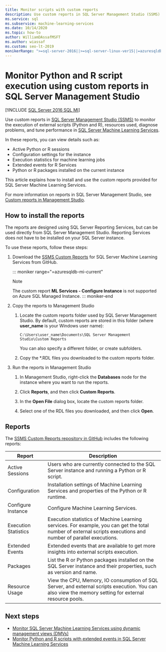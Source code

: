 ```yaml
---
title: Monitor scripts with custom reports
description: Use custom reports in SQL Server Management Studio (SSMS) to monitor the execution of external scripts (Python and R), resources used, diagnose problems, and tune performance in SQL Server Machine Learning Services.
ms.service: sql
ms.subservice: machine-learning-services
ms.date: 10/14/2020
ms.topic: how-to
author: WilliamDAssafMSFT
ms.author: wiassaf
ms.custom: seo-lt-2019
monikerRange: ">=sql-server-2016||>=sql-server-linux-ver15||=azuresqldb-mi-current"
---
```

# Monitor Python and R script execution using custom reports in SQL Server Management Studio
[!INCLUDE [SQL Server 2016 SQL MI](../../includes/applies-to-version/sqlserver2016-asdbmi.md)]

Use custom reports in [SQL Server Management Studio (SSMS)](../../ssms/download-sql-server-management-studio-ssms.md) to monitor the execution of external scripts (Python and R), resources used, diagnose problems, and tune performance in [SQL Server Machine Learning Services](../sql-server-machine-learning-services.md).

In these reports, you can view details such as:

- Active Python or R sessions
- Configuration settings for the instance
- Execution statistics for machine learning jobs
- Extended events for R Services
- Python or R packages installed on the current instance

This article explains how to install and use the custom reports provided for SQL Server Machine Learning Services.

For more information on reports in SQL Server Management Studio, see [Custom reports in Management Studio](../../ssms/object/custom-reports-in-management-studio.md).

## How to install the reports

The reports are designed using SQL Server Reporting Services, but can be used directly from SQL Server Management Studio. Reporting Services does not have to be installed on your SQL Server instance.

To use these reports, follow these steps:

1. Download the [SSMS Custom Reports](https://github.com/Microsoft/sql-server-samples/tree/master/samples/features/machine-learning-services/ssms-custom-reports) for SQL Server Machine Learning Services from GitHub.

   ::: moniker range="=azuresqldb-mi-current"
   >[!NOTE]
   > The custom report **ML Services - Configure Instance** is not supported on Azure SQL Managed Instance.
   ::: moniker-end

2. Copy the reports to Management Studio

    1. Locate the custom reports folder used by SQL Server Management Studio. By default, custom reports are stored in this folder (where **user_name** is your Windows user name):

        `C:\Users\user_name\Documents\SQL Server Management Studio\Custom Reports`

       You can also specify a different folder, or create subfolders.

    2. Copy the *.RDL files you downloaded to the custom reports folder.

3. Run the reports in Management Studio

    1. In Management Studio, right-click the **Databases** node for the instance where you want to run the reports.

    2. Click **Reports**, and then click **Custom Reports**.

    3. In the **Open File** dialog box, locate the custom reports folder.

    4. Select one of the RDL files you downloaded, and then click **Open**.

## Reports

The [SSMS Custom Reports repository in GitHub](https://github.com/Microsoft/sql-server-samples/tree/master/samples/features/machine-learning-services/ssms-custom-reports) includes the following reports:

| Report | Description |
|-|-|
| Active Sessions | Users who are currently connected to the SQL Server instance and running a Python or R script. |
| Configuration | Installation settings of Machine Learning Services and properties of the Python or R runtime. |
| Configure Instance | Configure Machine Learning Services. |
| Execution Statistics | Execution statistics of Machine Learning services. For example, you can get the total number of external scripts executions and number of parallel executions. |
| Extended Events | Extended events that are available to get more insights into external scripts execution. |
| Packages | List the R or Python packages installed on the SQL Server instance and their properties, such as version and name. |
| Resource Usage | View the CPU, Memory, IO consumption of SQL Server, and external scripts execution. You can also view the memory setting for external resource pools. |

## Next steps

- [Monitor SQL Server Machine Learning Services using dynamic management views (DMVs)](monitor-sql-server-machine-learning-services-using-dynamic-management-views.md)
- [Monitor Python and R scripts with extended events in SQL Server Machine Learning Services](extended-events.md)
